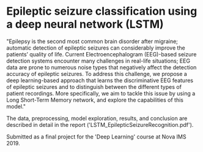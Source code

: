 # Epileptic seizure classification using a deep neural network (LSTM)

"Epilepsy is the second most common brain disorder after migraine; automatic detection of epileptic seizures can considerably improve the patients’ quality of life. Current Electroencephalogram (EEG)-based seizure detection systems encounter many challenges in real-life situations; EEG data are prone to numerous noise types that negatively affect the detection accuracy of epileptic seizures. To address this challenge, we propose a deep learning-based approach that learns the discriminative EEG features of epileptic seizures and to distinguish between the different types of patient recordings. More specifically, we aim to tackle this issue by using a Long Short-Term Memory network, and explore the capabilities of this model."

The data, preprocessing, model exploration, results, and conclusion are described in detail in the report ('LSTM_EpilepticSeizureRecognition.pdf').

Submitted as a final project for the 'Deep Learning' course at Nova IMS 2019.
